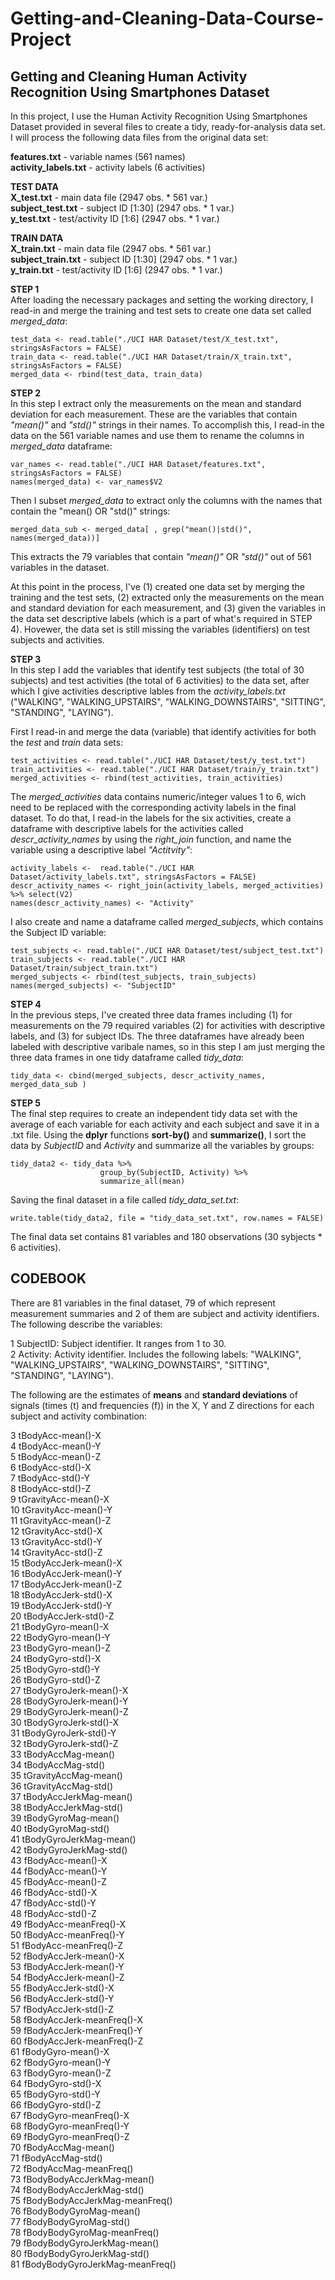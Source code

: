 # Getting-and-Cleaning-Data-Course-Project
## Getting and Cleaning Human Activity Recognition Using Smartphones Dataset 

In this project, I use the Human Activity Recognition Using Smartphones Dataset provided in several files to create a tidy, ready-for-analysis data set. I will process the following data files from the original data set:

**features.txt**  - variable names (561 names)  
**activity_labels.txt** - activity labels (6 activities)  
  
**TEST DATA**  
**X_test.txt** - main data file (2947 obs. * 561 var.)  
**subject_test.txt** - subject ID [1:30] (2947 obs. * 1 var.)  
**y_test.txt** - test/activity ID [1:6] (2947 obs. * 1 var.)  
  
**TRAIN DATA**  
**X_train.txt** - main data file (2947 obs. * 561 var.)  
**subject_train.txt** - subject ID [1:30] (2947 obs. * 1 var.)  
**y_train.txt** - test/activity ID [1:6] (2947 obs. * 1 var.)  
  

**STEP 1**  
After loading the necessary packages and setting the working directory, I read-in and merge the training and test sets to create one data set called *merged_data*:

```{r}
test_data <- read.table("./UCI HAR Dataset/test/X_test.txt", stringsAsFactors = FALSE)
train_data <- read.table("./UCI HAR Dataset/train/X_train.txt", stringsAsFactors = FALSE)
merged_data <- rbind(test_data, train_data)
```

**STEP 2**  
In this step I extract only the measurements on the mean and standard deviation for each measurement. These are the variables that contain *"mean()"* and *"std()"* strings in their names. To accomplish this, I read-in the data on the 561 variable names and use them to rename the columns in *merged_data* dataframe:

```{r}
var_names <- read.table("./UCI HAR Dataset/features.txt", stringsAsFactors = FALSE)
names(merged_data) <- var_names$V2

```
Then I subset *merged_data* to extract only the columns with the names that contain the "mean() OR "std()" strings:

```{r}
merged_data_sub <- merged_data[ , grep("mean()|std()", names(merged_data))]
```
This extracts the 79 variables that contain *"mean()"* OR *"std()"* out of 561 variables in the dataset.

At this point in the process, I've (1) created one data set by merging the training and the test sets, (2) extracted only the measurements on the mean and standard deviation for each measurement, and (3) given the variables in the data set descriptive labels (which is a part of what's required in STEP 4). Hovewer, the data set is still missing the variables (identifiers) on test subjects and activities. 

**STEP 3**  
In this step I add the variables that identify test subjects (the total of 30 subjects) and test activities (the total of 6 activities) to the data set, after which I give activities descriptive lables from the *activity_labels.txt* ("WALKING", "WALKING_UPSTAIRS", "WALKING_DOWNSTAIRS", "SITTING", "STANDING", "LAYING").

First I read-in and merge the data (variable) that identify activities for both the *test* and *train* data sets:

```{r}
test_activities <- read.table("./UCI HAR Dataset/test/y_test.txt")
train_activities <- read.table("./UCI HAR Dataset/train/y_train.txt")
merged_activities <- rbind(test_activities, train_activities)
```
The *merged_activities* data contains numeric/integer values 1 to 6, wich need to be replaced with the corresponding activity labels in the final dataset. To do that, I read-in the labels for the six activities, create a dataframe with descriptive labels for the activities called *descr_activity_names* by using the *right_join* function, and name the variable using a descriptive label *"Actitvity"*:

```{r}
activity_labels <-  read.table("./UCI HAR Dataset/activity_labels.txt", stringsAsFactors = FALSE)
descr_activity_names <- right_join(activity_labels, merged_activities) %>% select(V2)
names(descr_activity_names) <- "Activity"
```

I also create and name a dataframe called *merged_subjects*, which contains the Subject ID variable:

```{r}
test_subjects <- read.table("./UCI HAR Dataset/test/subject_test.txt")
train_subjects <- read.table("./UCI HAR Dataset/train/subject_train.txt")
merged_subjects <- rbind(test_subjects, train_subjects)
names(merged_subjects) <- "SubjectID"
```

**STEP 4**  
In the previous steps, I've created three data frames including (1) for measurements on the 79 required variables (2) for activities with descriptive labels, and (3) for subject IDs. The three dataframes have already been labeled with descriptive varibale names, so in this step I am just merging the three data frames in one tidy dataframe called *tidy_data*:

```{r}
tidy_data <- cbind(merged_subjects, descr_activity_names, merged_data_sub )
```

**STEP 5**  
The final step requires to create an independent tidy data set with the average of each variable for each activity and each subject and save it in a .txt file. Using the **dplyr** functions **sort-by()** and **summarize()**, I sort the data by *SubjectID* and *Activity* and summarize all the variables by groups:


```{r}
tidy_data2 <- tidy_data %>%
                    group_by(SubjectID, Activity) %>%
                    summarize_all(mean)
```                    


Saving the final dataset in a file called *tidy_data_set.txt*:

```{r}
write.table(tidy_data2, file = "tidy_data_set.txt", row.names = FALSE)
```

The final data set contains 81 variables and 180 observations (30 sybjects * 6 activities).


## CODEBOOK ##   

There are 81 variables in the final dataset, 79 of which represent measurement summaries and 2 of them are subject and activity identifiers. The following describe the variables:  

1 SubjectID:  Subject identifier. It ranges from 1 to 30.   
2 Activity:  Activity identifier. Includes the following labels: "WALKING", "WALKING_UPSTAIRS", "WALKING_DOWNSTAIRS", "SITTING", "STANDING", "LAYING").    

The following are the estimates of **means** and **standard deviations** of signals (times (t) and frequencies (f)) in the X, Y and Z directions for each subject and activity combination:  

3                tBodyAcc-mean()-X  
4                tBodyAcc-mean()-Y  
5                tBodyAcc-mean()-Z  
6                 tBodyAcc-std()-X  
7                 tBodyAcc-std()-Y  
8                 tBodyAcc-std()-Z  
9             tGravityAcc-mean()-X  
10            tGravityAcc-mean()-Y  
11            tGravityAcc-mean()-Z  
12             tGravityAcc-std()-X  
13             tGravityAcc-std()-Y  
14             tGravityAcc-std()-Z  
15           tBodyAccJerk-mean()-X  
16           tBodyAccJerk-mean()-Y  
17           tBodyAccJerk-mean()-Z  
18            tBodyAccJerk-std()-X  
19            tBodyAccJerk-std()-Y  
20            tBodyAccJerk-std()-Z  
21              tBodyGyro-mean()-X  
22              tBodyGyro-mean()-Y  
23              tBodyGyro-mean()-Z  
24               tBodyGyro-std()-X  
25               tBodyGyro-std()-Y  
26               tBodyGyro-std()-Z  
27          tBodyGyroJerk-mean()-X  
28          tBodyGyroJerk-mean()-Y  
29          tBodyGyroJerk-mean()-Z  
30           tBodyGyroJerk-std()-X  
31           tBodyGyroJerk-std()-Y  
32           tBodyGyroJerk-std()-Z  
33              tBodyAccMag-mean()  
34               tBodyAccMag-std()  
35           tGravityAccMag-mean()   
36            tGravityAccMag-std()  
37          tBodyAccJerkMag-mean()  
38           tBodyAccJerkMag-std()  
39             tBodyGyroMag-mean()  
40              tBodyGyroMag-std()  
41         tBodyGyroJerkMag-mean()  
42          tBodyGyroJerkMag-std()  
43               fBodyAcc-mean()-X  
44               fBodyAcc-mean()-Y  
45               fBodyAcc-mean()-Z  
46                fBodyAcc-std()-X  
47                fBodyAcc-std()-Y  
48                fBodyAcc-std()-Z  
49           fBodyAcc-meanFreq()-X  
50           fBodyAcc-meanFreq()-Y  
51           fBodyAcc-meanFreq()-Z  
52           fBodyAccJerk-mean()-X  
53           fBodyAccJerk-mean()-Y  
54           fBodyAccJerk-mean()-Z  
55            fBodyAccJerk-std()-X  
56            fBodyAccJerk-std()-Y  
57            fBodyAccJerk-std()-Z  
58       fBodyAccJerk-meanFreq()-X  
59       fBodyAccJerk-meanFreq()-Y  
60       fBodyAccJerk-meanFreq()-Z  
61              fBodyGyro-mean()-X  
62              fBodyGyro-mean()-Y  
63              fBodyGyro-mean()-Z  
64               fBodyGyro-std()-X  
65               fBodyGyro-std()-Y  
66               fBodyGyro-std()-Z  
67          fBodyGyro-meanFreq()-X  
68          fBodyGyro-meanFreq()-Y  
69          fBodyGyro-meanFreq()-Z  
70              fBodyAccMag-mean()  
71               fBodyAccMag-std()  
72          fBodyAccMag-meanFreq()  
73      fBodyBodyAccJerkMag-mean()  
74       fBodyBodyAccJerkMag-std()  
75  fBodyBodyAccJerkMag-meanFreq()  
76         fBodyBodyGyroMag-mean()  
77          fBodyBodyGyroMag-std()  
78     fBodyBodyGyroMag-meanFreq()  
79     fBodyBodyGyroJerkMag-mean()  
80      fBodyBodyGyroJerkMag-std()  
81 fBodyBodyGyroJerkMag-meanFreq()  
  
  
  






